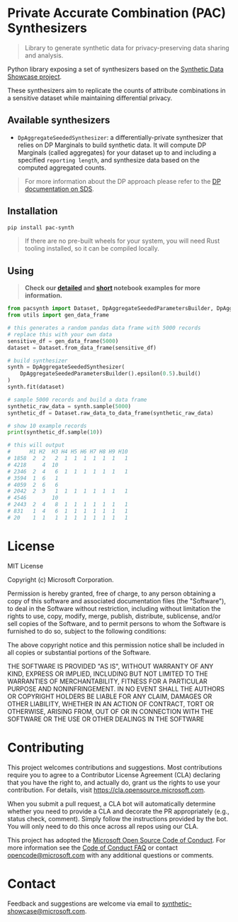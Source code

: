 # Private Accurate Combination (PAC) Synthesizers

> Library to generate synthetic data for privacy-preserving data sharing and analysis.

Python library exposing a set of synthesizers based on the [Synthetic Data Showcase project](https://github.com/microsoft/synthetic-data-showcase).

These synthesizers aim to replicate the counts of attribute combinations in a sensitive dataset while maintaining differential privacy.

## Available synthesizers

- `DpAggregateSeededSynthesizer`: a differentially-private synthesizer that relies on DP Marginals to build synthetic data. It will compute DP Marginals (called aggregates) for your dataset up to and including a specified `reporting length`, and synthesize data based on the computed aggregated counts.

> For more information about the DP approach please refer to the [DP documentation on SDS](https://github.com/microsoft/synthetic-data-showcase/blob/main/docs/DP_README.md).

## Installation

```bash
pip install pac-synth
```

> If there are no pre-built wheels for your system, you will need Rust tooling installed, so it can be compiled locally.

## Using

> **Check our [detailed](https://github.com/microsoft/synthetic-data-showcase/blob/main/packages/lib-pacsynth/samples/dp_aggregate_seeded_detailed_example.ipynb) and [short](https://github.com/microsoft/synthetic-data-showcase/blob/main/packages/lib-pacsynth/samples/dp_aggregate_seeded_short_example.ipynb) notebook examples for more information.**

```python
from pacsynth import Dataset, DpAggregateSeededParametersBuilder, DpAggregateSeededSynthesizer
from utils import gen_data_frame

# this generates a random pandas data frame with 5000 records
# replace this with your own data
sensitive_df = gen_data_frame(5000)
dataset = Dataset.from_data_frame(sensitive_df)

# build synthesizer
synth = DpAggregateSeededSynthesizer(
	DpAggregateSeededParametersBuilder().epsilon(0.5).build()
)
synth.fit(dataset)

# sample 5000 records and build a data frame
synthetic_raw_data = synth.sample(5000)
synthetic_df = Dataset.raw_data_to_data_frame(synthetic_raw_data)

# show 10 example records
print(synthetic_df.sample(10))

# this will output
#      H1 H2  H3 H4 H5 H6 H7 H8 H9 H10
# 1858  2  2   2  1  1  1  1  1  1   1
# 4218     4  10
# 2346  2  4   6  1  1  1  1  1  1   1
# 3594  1  6   1
# 4059  2  6   6
# 2042  2  3   1  1  1  1  1  1  1   1
# 4546        10
# 2443  2  4   8  1  1  1  1  1  1   1
# 831   1  4   6  1  1  1  1  1  1   1
# 20    1  1   1  1  1  1  1  1  1   1
```

# License

MIT License

Copyright (c) Microsoft Corporation.

Permission is hereby granted, free of charge, to any person obtaining a copy
of this software and associated documentation files (the "Software"), to deal
in the Software without restriction, including without limitation the rights
to use, copy, modify, merge, publish, distribute, sublicense, and/or sell
copies of the Software, and to permit persons to whom the Software is
furnished to do so, subject to the following conditions:

The above copyright notice and this permission notice shall be included in all
copies or substantial portions of the Software.

THE SOFTWARE IS PROVIDED "AS IS", WITHOUT WARRANTY OF ANY KIND, EXPRESS OR
IMPLIED, INCLUDING BUT NOT LIMITED TO THE WARRANTIES OF MERCHANTABILITY,
FITNESS FOR A PARTICULAR PURPOSE AND NONINFRINGEMENT. IN NO EVENT SHALL THE
AUTHORS OR COPYRIGHT HOLDERS BE LIABLE FOR ANY CLAIM, DAMAGES OR OTHER
LIABILITY, WHETHER IN AN ACTION OF CONTRACT, TORT OR OTHERWISE, ARISING FROM,
OUT OF OR IN CONNECTION WITH THE SOFTWARE OR THE USE OR OTHER DEALINGS IN THE
SOFTWARE

# Contributing

This project welcomes contributions and suggestions. Most contributions require you to agree to a
Contributor License Agreement (CLA) declaring that you have the right to, and actually do, grant us
the rights to use your contribution. For details, visit https://cla.opensource.microsoft.com.

When you submit a pull request, a CLA bot will automatically determine whether you need to provide
a CLA and decorate the PR appropriately (e.g., status check, comment). Simply follow the instructions
provided by the bot. You will only need to do this once across all repos using our CLA.

This project has adopted the [Microsoft Open Source Code of Conduct](https://opensource.microsoft.com/codeofconduct/).
For more information see the [Code of Conduct FAQ](https://opensource.microsoft.com/codeofconduct/faq/) or
contact [opencode@microsoft.com](mailto:opencode@microsoft.com) with any additional questions or comments.

# Contact

Feedback and suggestions are welcome via email to synthetic-showcase@microsoft.com.
